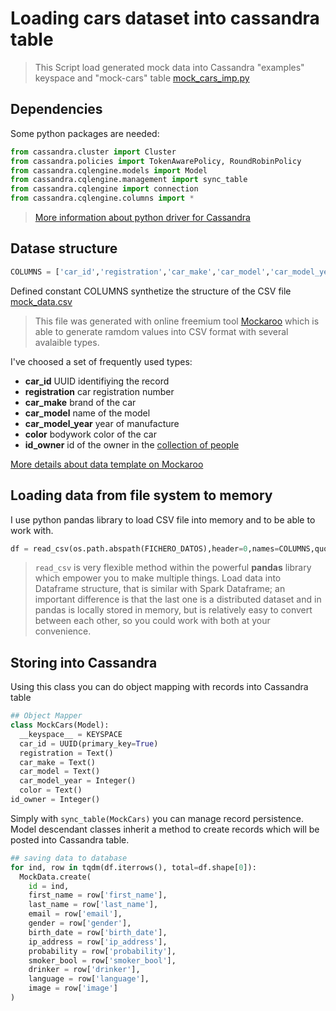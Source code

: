 # Loading cars dataset into cassandra table

> This Script load generated mock data into Cassandra "examples" keyspace and "mock-cars" table [mock_cars_imp.py](https://github.com/jasset75/spark-cassandra-notes/examples/mock-example/py-upload/mock_cars_imp.py)

## Dependencies

Some python packages are needed:

```py
from cassandra.cluster import Cluster
from cassandra.policies import TokenAwarePolicy, RoundRobinPolicy
from cassandra.cqlengine.models import Model
from cassandra.cqlengine.management import sync_table
from cassandra.cqlengine import connection
from cassandra.cqlengine.columns import *
```
>[More information about python driver for Cassandra](https://datastax.github.io/python-driver/api/index.html)

## Datase structure

```py
COLUMNS = ['car_id','registration','car_make','car_model','car_model_year','color','id_owner']
```

Defined constant COLUMNS synthetize the structure of the CSV file [mock_data.csv](https://github.com/jasset75/spark-cassandra-notes/examples/mock-example/py-upload/data/mock-cars.csv)

>This file was generated with online freemium tool [Mockaroo](http://www.mockaroo.com/) which is able to generate ramdom values into CSV format with several avalaible types.

I've choosed a set of frequently used types:

+ **car_id** UUID identifiying the record
+ **registration** car registration number
+ **car_make** brand of the car
+ **car_model** name of the model
+ **car_model_year** year of manufacture
+ **color** bodywork color of the car
+ **id_owner** id of the owner in the [collection of people](mock_data_imp.md)

[More details about data template on Mockaroo](http://www.mockaroo.com/37137260)

## Loading data from file system to memory

I use python pandas library to load CSV file into memory and to be able to work with.
```py
df = read_csv(os.path.abspath(FICHERO_DATOS),header=0,names=COLUMNS,quotechar='"',decimal=',',encoding=ENCODING)
```
>`read_csv` is very flexible method within the powerful **pandas** library which empower you to make multiple things. Load data into Dataframe structure, that is similar with Spark Dataframe; an important difference is that the last one is a distributed dataset and in pandas is locally stored in memory, but is relatively easy to convert between each other, so you could work with both at your convenience.

## Storing into Cassandra

Using this class you can do object mapping with records into Cassandra table

```py
## Object Mapper
class MockCars(Model):
  __keyspace__ = KEYSPACE
  car_id = UUID(primary_key=True)
  registration = Text()
  car_make = Text()
  car_model = Text()
  car_model_year = Integer()
  color = Text()
id_owner = Integer()
```

Simply with `sync_table(MockCars)` you can manage record persistence. Model descendant classes inherit a method to create records which will be posted into Cassandra table.

```py
## saving data to database
for ind, row in tqdm(df.iterrows(), total=df.shape[0]):
  MockData.create(
    id = ind,
    first_name = row['first_name'],
    last_name = row['last_name'],
    email = row['email'],
    gender = row['gender'],
    birth_date = row['birth_date'],
    ip_address = row['ip_address'],
    probability = row['probability'],
    smoker_bool = row['smoker_bool'],
    drinker = row['drinker'],
    language = row['language'],
    image = row['image']
)
```
